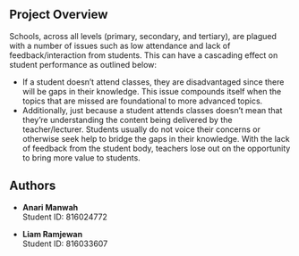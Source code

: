 

## Project Overview

Schools, across all levels (primary, secondary, and tertiary), are plagued with a number of issues such as low attendance and lack of feedback/interaction from students. This can have a cascading effect on student performance as outlined below:

- If a student doesn’t attend classes, they are disadvantaged since there will be gaps in their knowledge. This issue compounds itself when the topics that are missed are foundational to more advanced topics.
- Additionally, just because a student attends classes doesn’t mean that they’re understanding the content being delivered by the teacher/lecturer. Students usually do not voice their concerns or otherwise seek help to bridge the gaps in their knowledge. With the lack of feedback from the student body, teachers lose out on the opportunity to bring more value to students.



## Authors

- **Anari Manwah**  
    Student ID: 816024772

- **Liam Ramjewan**  
    Student ID: 816033607
